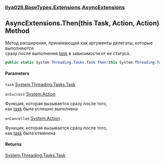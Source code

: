 ### [Ilya02Il.BaseTypes.Extensions](Ilya02Il.BaseTypes.Extensions.md 'Ilya02Il.BaseTypes.Extensions').[AsyncExtensions](Ilya02Il.BaseTypes.Extensions.AsyncExtensions.md 'Ilya02Il.BaseTypes.Extensions.AsyncExtensions')

## AsyncExtensions.Then(this Task, Action, Action) Method

Метод расширения, принимающий как аргументы делегаты, которые выполняются  
сразу после выполнения [task](Ilya02Il.BaseTypes.Extensions.AsyncExtensions.Then(thisSystem.Threading.Tasks.Task,System.Action,System.Action).md#Ilya02Il.BaseTypes.Extensions.AsyncExtensions.Then(thisSystem.Threading.Tasks.Task,System.Action,System.Action).task 'Ilya02Il.BaseTypes.Extensions.AsyncExtensions.Then(this System.Threading.Tasks.Task, System.Action, System.Action).task') в зависимости от ее статуса.

```csharp
public static System.Threading.Tasks.Task Then(this System.Threading.Tasks.Task task, System.Action onSuccess=null, System.Action onCancelled=null);
```
#### Parameters

<a name='Ilya02Il.BaseTypes.Extensions.AsyncExtensions.Then(thisSystem.Threading.Tasks.Task,System.Action,System.Action).task'></a>

`task` [System.Threading.Tasks.Task](https://docs.microsoft.com/en-us/dotnet/api/System.Threading.Tasks.Task 'System.Threading.Tasks.Task')

<a name='Ilya02Il.BaseTypes.Extensions.AsyncExtensions.Then(thisSystem.Threading.Tasks.Task,System.Action,System.Action).onSuccess'></a>

`onSuccess` [System.Action](https://docs.microsoft.com/en-us/dotnet/api/System.Action 'System.Action')

Функция, которая вызывается сразу после того,  
как [task](Ilya02Il.BaseTypes.Extensions.AsyncExtensions.Then(thisSystem.Threading.Tasks.Task,System.Action,System.Action).md#Ilya02Il.BaseTypes.Extensions.AsyncExtensions.Then(thisSystem.Threading.Tasks.Task,System.Action,System.Action).task 'Ilya02Il.BaseTypes.Extensions.AsyncExtensions.Then(this System.Threading.Tasks.Task, System.Action, System.Action).task') была успешно выполнена

<a name='Ilya02Il.BaseTypes.Extensions.AsyncExtensions.Then(thisSystem.Threading.Tasks.Task,System.Action,System.Action).onCancelled'></a>

`onCancelled` [System.Action](https://docs.microsoft.com/en-us/dotnet/api/System.Action 'System.Action')

Функция, которая вызывается сразу после того,  
как [task](Ilya02Il.BaseTypes.Extensions.AsyncExtensions.Then(thisSystem.Threading.Tasks.Task,System.Action,System.Action).md#Ilya02Il.BaseTypes.Extensions.AsyncExtensions.Then(thisSystem.Threading.Tasks.Task,System.Action,System.Action).task 'Ilya02Il.BaseTypes.Extensions.AsyncExtensions.Then(this System.Threading.Tasks.Task, System.Action, System.Action).task') была отменена

#### Returns
[System.Threading.Tasks.Task](https://docs.microsoft.com/en-us/dotnet/api/System.Threading.Tasks.Task 'System.Threading.Tasks.Task')